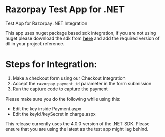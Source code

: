 # Razorpay Test App for .NET
Test App for Razorpay .NET Integration

This app uses nuget package based sdk integration, if you are not using nuget please download 
the sdk from **[here](https://www.nuget.org/packages/Razorpay)** and add the required version
of dll in your project reference.

# Steps for Integration:

1. Make a checkout form using our Checkout Integration
2. Accept the `razorpay_payment_id` parameter in the form submission
3. Run the capture code to capture the payment

Please make sure you do the following while using this:
- Edit the key inside Payment.aspx
- Edit the keyId/keySecret in charge.aspx

This release currently uses the 4.0.0 version of the .NET SDK. Please ensure that you are
using the latest as the test app might lag behind.

